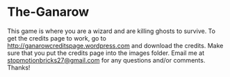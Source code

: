 # The-Ganarow
This game is where you are a wizard and are killing ghosts to survive. To get the credits page to work, go to http://ganarowcreditspage.wordpress.com and download the credits. Make sure that you put the credits page into the images folder. Email me at stopmotionbricks27@gmail.com for any questions and/or comments. Thanks!
